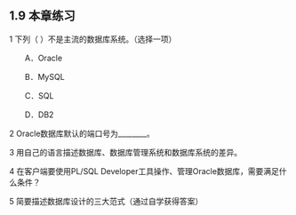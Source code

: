 ## 1.9  本章练习

1  下列（    ）不是主流的数据库系统。（选择一项）

&emsp;&emsp;A．Oracle

&emsp;&emsp;B．MySQL

&emsp;&emsp;C．SQL

&emsp;&emsp;D．DB2

2  Oracle数据库默认的端口号为________。

 

 

3  用自己的语言描述数据库、数据库管理系统和数据库系统的差异。

 

 

 

4  在客户端要使用PL/SQL Developer工具操作、管理Oracle数据库，需要满足什么条件？

 

 

 

5  简要描述数据库设计的三大范式（通过自学获得答案）